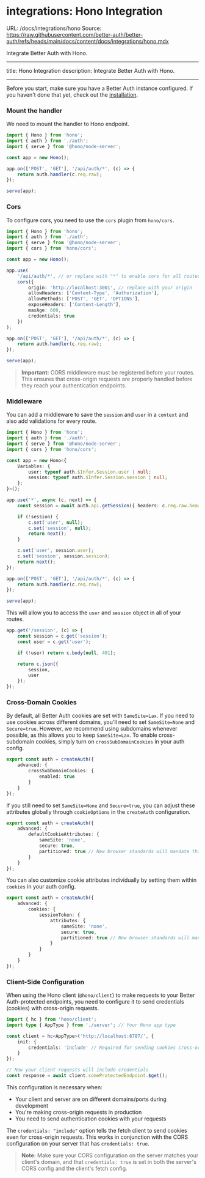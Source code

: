 # integrations: Hono Integration

URL: /docs/integrations/hono
Source: https://raw.githubusercontent.com/better-auth/better-auth/refs/heads/main/docs/content/docs/integrations/hono.mdx

Integrate Better Auth with Hono.

---

title: Hono Integration
description: Integrate Better Auth with Hono.

---

Before you start, make sure you have a Better Auth instance configured. If you haven't done that yet, check out the [installation](/docs/installation).

### Mount the handler

We need to mount the handler to Hono endpoint.

```ts
import { Hono } from 'hono';
import { auth } from './auth';
import { serve } from '@hono/node-server';

const app = new Hono();

app.on(['POST', 'GET'], '/api/auth/*', (c) => {
    return auth.handler(c.req.raw);
});

serve(app);
```

### Cors

To configure cors, you need to use the `cors` plugin from `hono/cors`.

```ts
import { Hono } from 'hono';
import { auth } from './auth';
import { serve } from '@hono/node-server';
import { cors } from 'hono/cors';

const app = new Hono();

app.use(
    '/api/auth/*', // or replace with "*" to enable cors for all routes
    cors({
        origin: 'http://localhost:3001', // replace with your origin
        allowHeaders: ['Content-Type', 'Authorization'],
        allowMethods: ['POST', 'GET', 'OPTIONS'],
        exposeHeaders: ['Content-Length'],
        maxAge: 600,
        credentials: true
    })
);

app.on(['POST', 'GET'], '/api/auth/*', (c) => {
    return auth.handler(c.req.raw);
});

serve(app);
```

> **Important:** CORS middleware must be registered before your routes. This ensures that cross-origin requests are properly handled before they reach your authentication endpoints.

### Middleware

You can add a middleware to save the `session` and `user` in a `context` and also add validations for every route.

```ts
import { Hono } from 'hono';
import { auth } from './auth';
import { serve } from '@hono/node-server';
import { cors } from 'hono/cors';

const app = new Hono<{
    Variables: {
        user: typeof auth.$Infer.Session.user | null;
        session: typeof auth.$Infer.Session.session | null;
    };
}>();

app.use('*', async (c, next) => {
    const session = await auth.api.getSession({ headers: c.req.raw.headers });

    if (!session) {
        c.set('user', null);
        c.set('session', null);
        return next();
    }

    c.set('user', session.user);
    c.set('session', session.session);
    return next();
});

app.on(['POST', 'GET'], '/api/auth/*', (c) => {
    return auth.handler(c.req.raw);
});

serve(app);
```

This will allow you to access the `user` and `session` object in all of your routes.

```ts
app.get('/session', (c) => {
    const session = c.get('session');
    const user = c.get('user');

    if (!user) return c.body(null, 401);

    return c.json({
        session,
        user
    });
});
```

### Cross-Domain Cookies

By default, all Better Auth cookies are set with `SameSite=Lax`. If you need to use cookies across different domains, you’ll need to set `SameSite=None` and `Secure=true`. However, we recommend using subdomains whenever possible, as this allows you to keep `SameSite=Lax`. To enable cross-subdomain cookies, simply turn on `crossSubDomainCookies` in your auth config.

```ts title="auth.ts"
export const auth = createAuth({
    advanced: {
        crossSubDomainCookies: {
            enabled: true
        }
    }
});
```

If you still need to set `SameSite=None` and `Secure=true`, you can adjust these attributes globally through `cookieOptions` in the `createAuth` configuration.

```ts title="auth.ts"
export const auth = createAuth({
    advanced: {
        defaultCookieAttributes: {
            sameSite: 'none',
            secure: true,
            partitioned: true // New browser standards will mandate this for foreign cookies
        }
    }
});
```

You can also customize cookie attributes individually by setting them within `cookies` in your auth config.

```ts title="auth.ts"
export const auth = createAuth({
    advanced: {
        cookies: {
            sessionToken: {
                attributes: {
                    sameSite: 'none',
                    secure: true,
                    partitioned: true // New browser standards will mandate this for foreign cookies
                }
            }
        }
    }
});
```

### Client-Side Configuration

When using the Hono client (`@hono/client`) to make requests to your Better Auth-protected endpoints, you need to configure it to send credentials (cookies) with cross-origin requests.

```ts title="api.ts"
import { hc } from 'hono/client';
import type { AppType } from './server'; // Your Hono app type

const client = hc<AppType>('http://localhost:8787/', {
    init: {
        credentials: 'include' // Required for sending cookies cross-origin
    }
});

// Now your client requests will include credentials
const response = await client.someProtectedEndpoint.$get();
```

This configuration is necessary when:

-   Your client and server are on different domains/ports during development
-   You're making cross-origin requests in production
-   You need to send authentication cookies with your requests

The `credentials: "include"` option tells the fetch client to send cookies even for cross-origin requests. This works in conjunction with the CORS configuration on your server that has `credentials: true`.

> **Note:** Make sure your CORS configuration on the server matches your client's domain, and that `credentials: true` is set in both the server's CORS config and the client's fetch config.
